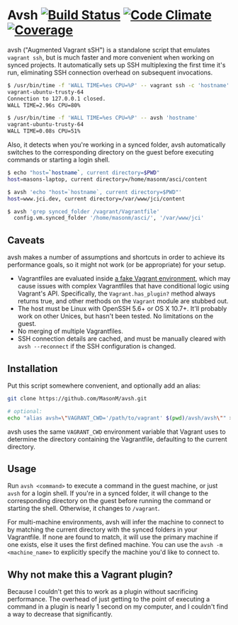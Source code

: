 # Avsh [![Build Status](https://travis-ci.org/MasonM/avsh.svg?branch=master)](https://travis-ci.org/MasonM/avsh) [![Code Climate](https://codeclimate.com/github/MasonM/avsh/badges/gpa.svg)](https://codeclimate.com/github/MasonM/avsh) [![Coverage](https://codeclimate.com/github/MasonM/avsh/badges/coverage.svg)](https://codeclimate.com/github/MasonM/avsh)

avsh ("Augmented Vagrant sSH") is a standalone script that emulates `vagrant
ssh`, but is much faster and more convenient when working on synced projects. It
automatically sets up SSH multiplexing the first time it's run, eliminating SSH
connection overhead on subsequent invocations.

```sh
$ /usr/bin/time -f 'WALL TIME=%es CPU=%P' -- vagrant ssh -c 'hostname'
vagrant-ubuntu-trusty-64
Connection to 127.0.0.1 closed.
WALL TIME=2.96s CPU=80%

$ /usr/bin/time -f 'WALL TIME=%es CPU=%P' -- avsh 'hostname'
vagrant-ubuntu-trusty-64
WALL TIME=0.08s CPU=51%
```

Also, it detects when you're working in a synced folder, avsh automatically
switches to the corresponding directory on the guest before executing commands
or starting a login shell.

```sh
$ echo "host=`hostname`, current directory=$PWD"
host=masons-laptop, current directory=/home/masonm/asci/content

$ avsh 'echo "host=`hostname`, current directory=$PWD"'
host=www.jci.dev, current directory=/var/www/jci/content

$ avsh 'grep synced_folder /vagrant/Vagrantfile'
  config.vm.synced_folder '/home/masonm/asci/', '/var/www/jci'
```

## Caveats

avsh makes a number of assumptions and shortcuts in order to achieve its
performance goals, so it might not work (or be appropriate) for your setup.

* Vagrantfiles are evaluated inside [a fake Vagrant environment](https://github.com/MasonM/avsh/blob/master/lib/avsh/vagrantfile_environment.rb),
  which may cause issues with complex Vagrantfiles that have conditional logic
  using Vagrant's API. Specifically, the `Vagrant.has_plugin?` method always
  returns true, and other methods on the `Vagrant` module are stubbed out.
* The host must be Linux with OpenSSH 5.6+ or OS X 10.7+. It'll probably work on
  other Unices, but hasn't been tested. No limitations on the guest.
* No merging of multiple Vagrantfiles.
* SSH connection details are cached, and must be manually cleared with
  `avsh --reconnect` if the SSH configuration is changed.

## Installation

Put this script somewhere convenient, and optionally add an alias:
```sh
git clone https://github.com/MasonM/avsh.git

# optional:
echo "alias avsh=\"VAGRANT_CWD='/path/to/vagrant' $(pwd)/avsh/avsh\"" >> ~/.bashrc
```
avsh uses the same `VAGRANT_CWD` environment variable that Vagrant uses to
determine the directory containing the Vagrantfile, defaulting to the current
directory.

## Usage

Run `avsh <command>` to execute a command in the guest machine, or just `avsh`
for a login shell. If you're in a synced folder, it will change to the
corresponding directory on the guest before running the command or starting the
shell. Otherwise, it changes to `/vagrant`.

For multi-machine environments, avsh will infer the machine to connect to by
matching the current directory with the synced folders in your Vagrantfile. If
none are found to match, it will use the primary machine if one exists, else it
uses the first defined machine. You can use the `avsh -m <machine_name>` to
explicitly specify the machine you'd like to connect to.

## Why not make this a Vagrant plugin?

Because I couldn't get this to work as a plugin without sacrificing performance.
The overhead of just getting to the point of executing a command in a plugin is
nearly 1 second on my computer, and I couldn't find a way to decrease that
significantly.
